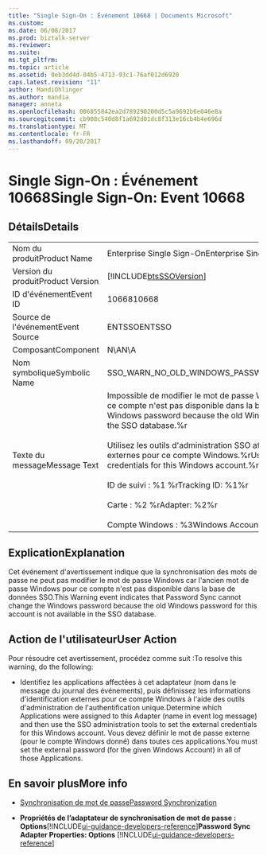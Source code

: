 ```yaml
---
title: "Single Sign-On : Événement 10668 | Documents Microsoft"
ms.custom: 
ms.date: 06/08/2017
ms.prod: biztalk-server
ms.reviewer: 
ms.suite: 
ms.tgt_pltfrm: 
ms.topic: article
ms.assetid: 0eb3dd4d-04b5-4713-93c1-76af012d6920
caps.latest.revision: "11"
author: MandiOhlinger
ms.author: mandia
manager: anneta
ms.openlocfilehash: 006855842ea2d789290200d5c5a9692b6e046e8a
ms.sourcegitcommit: cb908c540d8f1a692d01dc8f313e16cb4b4e696d
ms.translationtype: MT
ms.contentlocale: fr-FR
ms.lasthandoff: 09/20/2017
---
```

# <a name="single-sign-on-event-10668"></a><span data-ttu-id="71db4-102">Single Sign-On : Événement 10668</span><span class="sxs-lookup"><span data-stu-id="71db4-102">Single Sign-On: Event 10668</span></span>
## <a name="details"></a><span data-ttu-id="71db4-103">Détails</span><span class="sxs-lookup"><span data-stu-id="71db4-103">Details</span></span>  
  
|||  
|-|-|  
|<span data-ttu-id="71db4-104">Nom du produit</span><span class="sxs-lookup"><span data-stu-id="71db4-104">Product Name</span></span>|<span data-ttu-id="71db4-105">Enterprise Single Sign-On</span><span class="sxs-lookup"><span data-stu-id="71db4-105">Enterprise Single Sign-On</span></span>|  
|<span data-ttu-id="71db4-106">Version du produit</span><span class="sxs-lookup"><span data-stu-id="71db4-106">Product Version</span></span>|[!INCLUDE[btsSSOVersion](../includes/btsssoversion-md.md)]|  
|<span data-ttu-id="71db4-107">ID d'événement</span><span class="sxs-lookup"><span data-stu-id="71db4-107">Event ID</span></span>|<span data-ttu-id="71db4-108">10668</span><span class="sxs-lookup"><span data-stu-id="71db4-108">10668</span></span>|  
|<span data-ttu-id="71db4-109">Source de l'événement</span><span class="sxs-lookup"><span data-stu-id="71db4-109">Event Source</span></span>|<span data-ttu-id="71db4-110">ENTSSO</span><span class="sxs-lookup"><span data-stu-id="71db4-110">ENTSSO</span></span>|  
|<span data-ttu-id="71db4-111">Composant</span><span class="sxs-lookup"><span data-stu-id="71db4-111">Component</span></span>|<span data-ttu-id="71db4-112">N\A</span><span class="sxs-lookup"><span data-stu-id="71db4-112">N\A</span></span>|  
|<span data-ttu-id="71db4-113">Nom symbolique</span><span class="sxs-lookup"><span data-stu-id="71db4-113">Symbolic Name</span></span>|<span data-ttu-id="71db4-114">SSO_WARN_NO_OLD_WINDOWS_PASSWORD</span><span class="sxs-lookup"><span data-stu-id="71db4-114">SSO_WARN_NO_OLD_WINDOWS_PASSWORD</span></span>|  
|<span data-ttu-id="71db4-115">Texte du message</span><span class="sxs-lookup"><span data-stu-id="71db4-115">Message Text</span></span>|<span data-ttu-id="71db4-116">Impossible de modifier le mot de passe Windows car l'ancien mot de passe Windows pour ce compte n'est pas disponible dans la base de données SSO.%r</span><span class="sxs-lookup"><span data-stu-id="71db4-116">Cannot change the Windows password because the old Windows password for this account is not available in the SSO database.%r</span></span><br /><br /> <span data-ttu-id="71db4-117">Utilisez les outils d'administration SSO afin de définir les informations d'identification externes pour ce compte Windows.%r</span><span class="sxs-lookup"><span data-stu-id="71db4-117">Use the SSO administration tools to set the external credentials for this Windows account.%r</span></span><br /><br /> <span data-ttu-id="71db4-118">ID de suivi : %1 %r</span><span class="sxs-lookup"><span data-stu-id="71db4-118">Tracking ID: %1%r</span></span><br /><br /> <span data-ttu-id="71db4-119">Carte : %2 %r</span><span class="sxs-lookup"><span data-stu-id="71db4-119">Adapter: %2%r</span></span><br /><br /> <span data-ttu-id="71db4-120">Compte Windows : %3</span><span class="sxs-lookup"><span data-stu-id="71db4-120">Windows Account: %3</span></span>|  
  
## <a name="explanation"></a><span data-ttu-id="71db4-121">Explication</span><span class="sxs-lookup"><span data-stu-id="71db4-121">Explanation</span></span>  
 <span data-ttu-id="71db4-122">Cet événement d'avertissement indique que la synchronisation des mots de passe ne peut pas modifier le mot de passe Windows car l'ancien mot de passe Windows pour ce compte n'est pas disponible dans la base de données SSO.</span><span class="sxs-lookup"><span data-stu-id="71db4-122">This Warning event indicates that Password Sync cannot change the Windows password because the old Windows password for this account is not available in the SSO database.</span></span>  
  
## <a name="user-action"></a><span data-ttu-id="71db4-123">Action de l'utilisateur</span><span class="sxs-lookup"><span data-stu-id="71db4-123">User Action</span></span>  
 <span data-ttu-id="71db4-124">Pour résoudre cet avertissement, procédez comme suit :</span><span class="sxs-lookup"><span data-stu-id="71db4-124">To resolve this warning, do the following:</span></span>  
  
-   <span data-ttu-id="71db4-125">Identifiez les applications affectées à cet adaptateur (nom dans le message du journal des événements), puis définissez les informations d'identification externes pour ce compte Windows à l'aide des outils d'administration de l'authentification unique.</span><span class="sxs-lookup"><span data-stu-id="71db4-125">Determine which Applications were assigned to this Adapter (name in event log message) and then use the SSO administration tools to set the external credentials for this Windows account.</span></span> <span data-ttu-id="71db4-126">Vous devez définir le mot de passe externe (pour le compte Windows donné) dans toutes ces applications.</span><span class="sxs-lookup"><span data-stu-id="71db4-126">You must set the external password (for the given Windows Account) in all of those Applications.</span></span>  
  
## <a name="more-info"></a><span data-ttu-id="71db4-127">En savoir plus</span><span class="sxs-lookup"><span data-stu-id="71db4-127">More info</span></span>
  
-   [<span data-ttu-id="71db4-128">Synchronisation de mot de passe</span><span class="sxs-lookup"><span data-stu-id="71db4-128">Password Synchronization</span></span>](../core/password-synchronization2.md)  
  
-   <span data-ttu-id="71db4-129">**Propriétés de l’adaptateur de synchronisation de mot de passe : Options**[!INCLUDE[ui-guidance-developers-reference](../includes/ui-guidance-developers-reference.md)]</span><span class="sxs-lookup"><span data-stu-id="71db4-129">**Password Sync Adapter Properties: Options** [!INCLUDE[ui-guidance-developers-reference](../includes/ui-guidance-developers-reference.md)]</span></span>